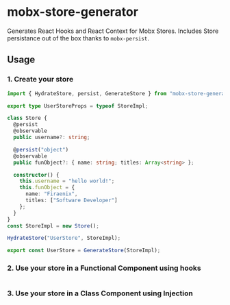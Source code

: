 # mobx-store-generator

Generates React Hooks and React Context for Mobx Stores.
Includes Store persistance out of the box thanks to `mobx-persist`.

## Usage

### 1. Create your store

```typescript
import { HydrateStore, persist, GenerateStore } from "mobx-store-generator";

export type UserStoreProps = typeof StoreImpl;

class Store {
  @persist
  @observable
  public username?: string;

  @persist("object")
  @observable
  public funObject?: { name: string; titles: Array<string> };

  constructor() {
    this.username = "hello world!";
    this.funObject = {
      name: "Firaenix",
      titles: ["Software Developer"]
    };
  }
}
const StoreImpl = new Store();

HydrateStore("UserStore", StoreImpl);

export const UserStore = GenerateStore(StoreImpl);
```

### 2. Use your store in a Functional Component using hooks

```typescript
```

### 3. Use your store in a Class Component using Injection

```typescript
```
